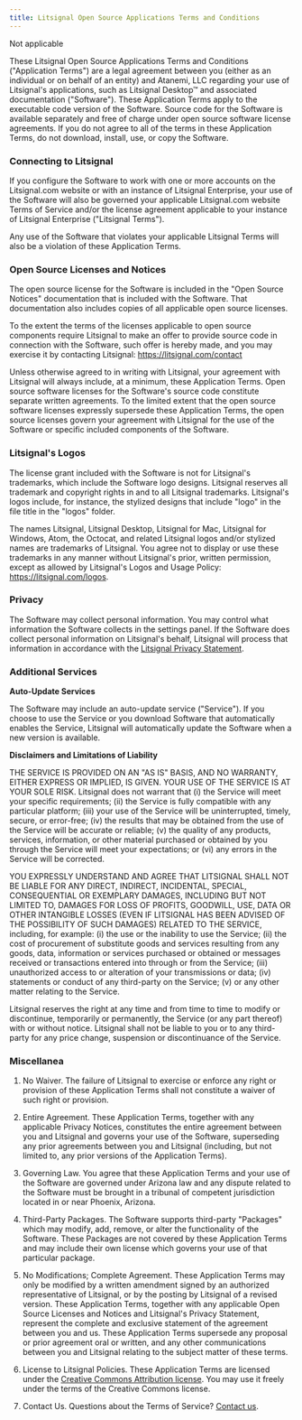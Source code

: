 ```yaml
---
title: Litsignal Open Source Applications Terms and Conditions
---
```


Not applicable

These Litsignal Open Source Applications Terms and Conditions ("Application Terms") are a legal agreement between you (either as an individual or on behalf of an entity) and Atanemi, LLC regarding your use of Litsignal's applications, such as Litsignal Desktop™ and associated documentation ("Software"). These Application Terms apply to the executable code version of the Software. Source code for the Software is available separately and free of charge under open source software license agreements. If you do not agree to all of the terms in these Application Terms, do not download, install, use, or copy the Software.

### Connecting to Litsignal

If you configure the Software to work with one or more accounts on the Litsignal.com website or with an instance of Litsignal Enterprise, your use of the Software will also be governed your applicable Litsignal.com website Terms of Service and/or the license agreement applicable to your instance of Litsignal Enterprise ("Litsignal Terms").

Any use of the Software that violates your applicable Litsignal Terms will also be a violation of these Application Terms.

### Open Source Licenses and Notices

The open source license for the Software is included in the "Open Source Notices" documentation that is included with the Software. That documentation also includes copies of all applicable open source licenses.

To the extent the terms of the licenses applicable to open source components require Litsignal to make an offer to provide source code in connection with the Software, such offer is hereby made, and you may exercise it by contacting Litsignal: https://litsignal.com/contact

Unless otherwise agreed to in writing with Litsignal, your agreement with Litsignal will always include, at a minimum, these Application Terms. Open source software licenses for the Software's source code constitute separate written agreements. To the limited extent that the open source software licenses expressly supersede these Application Terms, the open source licenses govern your agreement with Litsignal for the use of the Software or specific included components of the Software.

### Litsignal's Logos

The license grant included with the Software is not for Litsignal's trademarks, which include the Software logo designs. Litsignal reserves all trademark and copyright rights in and to all Litsignal trademarks. Litsignal's logos include, for instance, the stylized designs that include "logo" in the file title in the "logos" folder.

The names Litsignal, Litsignal Desktop, Litsignal for Mac, Litsignal for Windows, Atom, the Octocat, and related Litsignal logos and/or stylized names are trademarks of Litsignal. You agree not to display or use these trademarks in any manner without Litsignal's prior, written permission, except as allowed by Litsignal's Logos and Usage Policy: https://litsignal.com/logos.

### Privacy

The Software may collect personal information. You may control what information the Software collects in the settings panel. If the Software does collect personal information on Litsignal's behalf, Litsignal will process that information in accordance with the [Litsignal Privacy Statement](/articles/litsignal-privacy-statement/).

### Additional Services

**Auto-Update Services**

The Software may include an auto-update service ("Service"). If you choose to use the Service or you download Software that automatically enables the Service, Litsignal will automatically update the Software when a new version is available.

**Disclaimers and Limitations of Liability**

THE SERVICE IS PROVIDED ON AN "AS IS" BASIS, AND NO WARRANTY, EITHER EXPRESS OR IMPLIED, IS GIVEN. YOUR USE OF THE SERVICE IS AT YOUR SOLE RISK. Litsignal does not warrant that (i) the Service will meet your specific requirements; (ii) the Service is fully compatible with any particular platform; (iii) your use of the Service will be uninterrupted, timely, secure, or error-free; (iv) the results that may be obtained from the use of the Service will be accurate or reliable; (v) the quality of any products, services, information, or other material purchased or obtained by you through the Service will meet your expectations; or (vi) any errors in the Service will be corrected.

YOU EXPRESSLY UNDERSTAND AND AGREE THAT LITSIGNAL SHALL NOT BE LIABLE FOR ANY DIRECT, INDIRECT, INCIDENTAL, SPECIAL, CONSEQUENTIAL OR EXEMPLARY DAMAGES, INCLUDING BUT NOT LIMITED TO, DAMAGES FOR LOSS OF PROFITS, GOODWILL, USE, DATA OR OTHER INTANGIBLE LOSSES (EVEN IF LITSIGNAL HAS BEEN ADVISED OF THE POSSIBILITY OF SUCH DAMAGES) RELATED TO THE SERVICE, including, for example: (i) the use or the inability to use the Service; (ii) the cost of procurement of substitute goods and services resulting from any goods, data, information or services purchased or obtained or messages received or transactions entered into through or from the Service; (iii) unauthorized access to or alteration of your transmissions or data; (iv) statements or conduct of any third-party on the Service; (v) or any other matter relating to the Service.

Litsignal reserves the right at any time and from time to time to modify or discontinue, temporarily or permanently, the Service (or any part thereof) with or without notice. Litsignal shall not be liable to you or to any third-party for any price change, suspension or discontinuance of the Service.

### Miscellanea

1. No Waiver. The failure of Litsignal to exercise or enforce any right or provision of these Application Terms shall not constitute a waiver of such right or provision.

2. Entire Agreement. These Application Terms, together with any applicable Privacy Notices, constitutes the entire agreement between you and Litsignal and governs your use of the Software, superseding any prior agreements between you and Litsignal (including, but not limited to, any prior versions of the Application Terms).

3. Governing Law. You agree that these Application Terms and your use of the Software are governed under Arizona law and any dispute related to the Software must be brought in a tribunal of competent jurisdiction located in or near Phoenix, Arizona.

4. Third-Party Packages. The Software supports third-party "Packages" which may modify, add, remove, or alter the functionality of the Software.  These Packages are not covered by these Application Terms and may include their own license which governs your use of that particular package.

5. No Modifications; Complete Agreement. These Application Terms may only be modified by a written amendment signed by an authorized representative of Litsignal, or by the posting by Litsignal of a revised version. These Application Terms, together with any applicable Open Source Licenses and Notices and Litsignal's Privacy Statement, represent the complete and exclusive statement of the agreement between you and us. These Application Terms supersede any proposal or prior agreement oral or written, and any other communications between you and Litsignal relating to the subject matter of these terms.

6. License to Litsignal Policies. These Application Terms are licensed under the [Creative Commons Attribution license](https://creativecommons.org/licenses/by/4.0/). You may use it freely under the terms of the Creative Commons license.

7. Contact Us. Questions about the Terms of Service? [Contact us](https://litsignal.com/contact).
